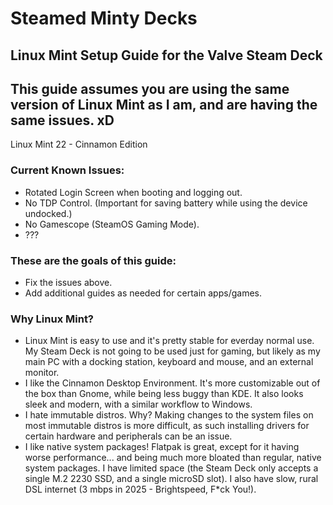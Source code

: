 # Steamed Minty Decks
## Linux Mint Setup Guide for the Valve Steam Deck

## This guide assumes you are using the same version of Linux Mint as I am, and are having the same issues. xD
Linux Mint 22 - Cinnamon Edition

### Current Known Issues:
- Rotated Login Screen when booting and logging out.
- No TDP Control. (Important for saving battery while using the device undocked.)
- No Gamescope (SteamOS Gaming Mode).
- ???

### These are the goals of this guide:
- Fix the issues above.
- Add additional guides as needed for certain apps/games.

### Why Linux Mint?
- Linux Mint is easy to use and it's pretty stable for everday normal use. My Steam Deck is not going to be used just for gaming, but likely as my main PC with a docking station, keyboard and mouse, and an external monitor.
- I like the Cinnamon Desktop Environment. It's more customizable out of the box than Gnome, while being less buggy than KDE. It also looks sleek and modern, with a similar workflow to Windows.
- I hate immutable distros. Why? Making changes to the system files on most immutable distros is more difficult, as such installing drivers for certain hardware and peripherals can be an issue.
- I like native system packages! Flatpak is great, except for it having worse performance... and being much more bloated than regular, native system packages. I have limited space (the Steam Deck only accepts a single M.2 2230 SSD, and a single microSD slot).  I also have slow, rural DSL internet (3 mbps in 2025 - Brightspeed, F*ck You!).
